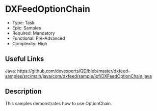# DXFeedOptionChain

* Type: Task
* Epic: Samples
* Required: Mandatory
* Functional: Pre-Advanced
* Complexity: High

## Useful Links

Java:
https://github.com/devexperts/QD/blob/master/dxfeed-samples/src/main/java/com/dxfeed/sample/ipf/DXFeedOptionChain.java

## Description

This samples demonstrates how to use OptionChain.